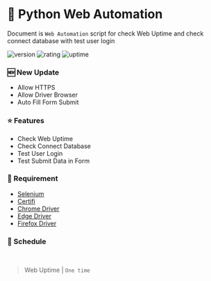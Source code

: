 # 🎉 Python Web Automation

Document is `Web Automation` script for check Web Uptime and check connect database with test user login

![version](https://img.shields.io/badge/version-1.0-blue)
![rating](https://img.shields.io/badge/rating-★★★★★-yellow)
![uptime](https://img.shields.io/badge/uptime-100%25-brightgreen)

### 🆕 New Update
- Allow HTTPS
- Allow Driver Browser
- Auto Fill Form Submit

### ⭐ Features

- Check Web Uptime
- Check Connect Database
- Test User Login
- Test Submit Data in Form

### 📰 Requirement
* [Selenium](https://pypi.org/project/selenium/)
* [Certifi](https://pypi.org/project/certifi/)
* [Chrome Driver]()
* [Edge Driver]()
* [Firefox Driver]()

### 🔁 Schedule
<br>

> Web Uptime | `One time`